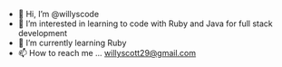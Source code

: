- 👋 Hi, I’m @willyscode
- 👀 I’m interested in learning to code with Ruby and Java for full stack development
- 🌱 I’m currently learning Ruby
- 📫 How to reach me ... willyscott29@gmail.com
